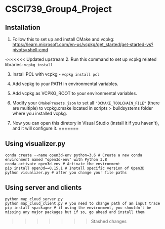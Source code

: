 # CSCI739_Group4_Project

## Installation
1. Follow this to set up and install CMake and vcpkg:
https://learn.microsoft.com/en-us/vcpkg/get_started/get-started-vs?pivots=shell-cmd

<<<<<<< Updated upstream
2. Run this command to set up vcpkg related libraries:
`vcpkg install`

3. Install PCL with vcpkg - `vcpkg install pcl`

4. Add vcpkg to your PATH in environmental variables.

5. Add vcpkg as VCPKG_ROOT to your environmental variables.

5. Modify your `CMakePresets.json` to set all `"DCMAKE_TOOLCHAIN_FILE"` (there are multiple) to vcpkg.cmake located in scripts > buildsystems folder where you installed vcpkg.

6. Now you can open this diretory in Visual Studio (install it if you haven't), and it will configure it.
=======
## Using visualizer.py
```
conda create --name open3d-env python=3.6 # Create a new conda environment named "open3d-env" with Python 3.8
conda activate open3d-env # Activate the environment
pip install open3d==0.15.1 # Install specific version of Open3D
python visualizer.py # after you change your file paths
```

## Using server and clients
```
python map_cloud_server.py
python map_cloud_client.py # you need to change path of an input trace
pip install <package> # if using the environment, you shouldn't be missing any major packages but if so, go ahead and install them
```
>>>>>>> Stashed changes
